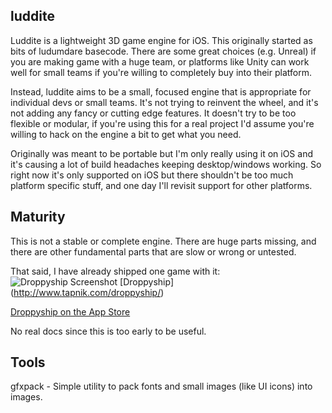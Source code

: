 
luddite
--------

Luddite is a lightweight 3D game engine for iOS. This originally started as bits of ludumdare basecode. There are some great choices (e.g. Unreal) if you are making game with a huge team, or platforms like Unity can work well for small teams if you're willing to completely buy into their platform.

Instead, luddite aims to be a small, focused engine that is appropriate for individual devs or small teams. It's not trying
to reinvent the wheel, and it's not adding any fancy or cutting edge features. It doesn't try to be too flexible or modular, if you're using this for a real project I'd assume you're willing to hack on the engine a bit to get what you need. 

Originally was meant to be portable but I'm only really using it on iOS and it's causing a lot of build headaches keeping desktop/windows working. So right now it's only supported
on iOS but there shouldn't be too much platform specific stuff, and one day I'll revisit support for other platforms.

Maturity
------
This is not a stable or complete engine. There are huge parts missing, and there are other fundamental parts that are slow or wrong or untested. 

That said, I have already shipped one game with it:
![Droppyship Screenshot](http://www.tapnik.com/images/droppyship-featured.png)
[Droppyship]
(http://www.tapnik.com/droppyship/)

[Droppyship on the App Store](https://itunes.apple.com/us/app/droppyship/id820172550?mt=8)

No real docs since this is too early to be useful.

Tools
-----

gfxpack - Simple utility to pack fonts and small images (like UI icons) into images.

